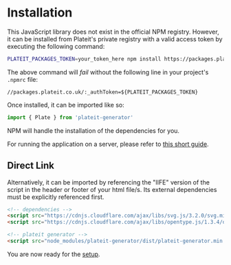 # Installation

This JavaScript library does not exist in the official NPM registry. However, it can be installed from Plateit's private registry with a valid access token by executing the following command:

```bash
PLATEIT_PACKAGES_TOKEN=your_token_here npm install https://packages.plateit.co.uk/plateit-generator-2.1.0.tgz
```

The above command will *fail* without the following line in your project's `.npmrc` file:

```
//packages.plateit.co.uk/:_authToken=${PLATEIT_PACKAGES_TOKEN}
```

Once installed, it can be imported like so:

```javascript
import { Plate } from 'plateit-generator'
```

NPM will handle the installation of the dependencies for you.

For running the application on a server, please refer to [this short guide](/server.md).

## Direct Link

Alternatively, it can be imported by referencing the "IIFE" version of the script in the header or footer of your html file/s. Its external dependencies must be explicitly referenced first.

```html
<!-- dependencies -->
<script src="https://cdnjs.cloudflare.com/ajax/libs/svg.js/3.2.0/svg.min.js"></script>
<script src="https://cdnjs.cloudflare.com/ajax/libs/opentype.js/1.3.4/opentype.min.js"></script>

<!-- plateit generator -->
<script src="node_modules/plateit-generator/dist/plateit-generator.min.iife.js"></script>
```

You are now ready for the [setup](/setup.md).